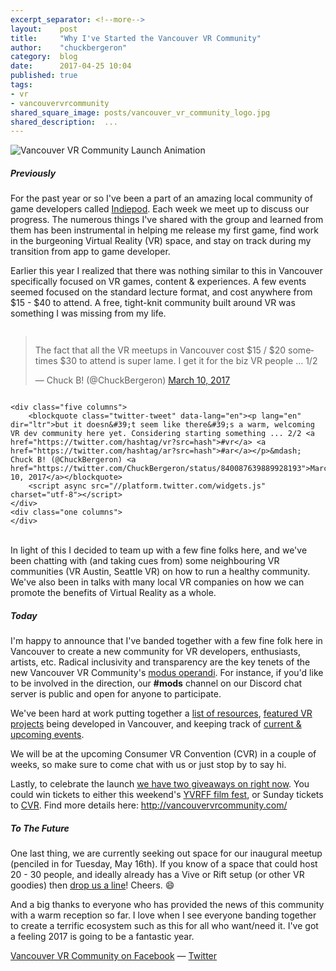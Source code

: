 ```yaml
---
excerpt_separator: <!--more-->
layout:    post
title:     "Why I've Started the Vancouver VR Community"
author:    "chuckbergeron"
category:  blog
date:      2017-04-25 10:04
published: true
tags:
- vr
- vancouvervrcommunity
shared_square_image: posts/vancouver_vr_community_logo.jpg
shared_description:  ...
---
```


<div class="row">
    <div class="twelve columns">
        <!-- <img src="{% asset_path posts/vancouver_vr_community_logo__small.png %}" class="img-responsive" alt="Vancouver VR Community" style="margin: 0 auto;"> -->
        <img src="{% asset_path posts/vancouver_vr_community_logo__animated.gif %}" class="img-responsive" alt="Vancouver VR Community Launch Animation"><!--  style="margin: 0 auto;" -->
    </div>
</div>

<h5>
  Previously
</h5>

For the past year or so I've been a part of an amazing local community of game developers called <a href="http://www.indiepod.org/">Indiepod</a>. Each week we meet up to discuss our progress. The numerous things I've shared with the group and learned from them has been instrumental in helping me release my first game, find work in the burgeoning Virtual Reality (VR) space, and stay on track during my transition from app to game developer.

<!--more-->

Earlier this year I realized that there was nothing similar to this in Vancouver specifically focused on VR games, content &amp; experiences. A few events seemed focused on the standard lecture format, and cost anywhere from $15 - $40 to attend. A free, tight-knit community built around VR was something I was missing from my life.

<div class="row">
    <div class="five columns">
        <blockquote class="twitter-tweet" data-lang="en"><p lang="en" dir="ltr">The fact that all the VR meetups in Vancouver cost $15 / $20 sometimes $30 to attend is super lame. I get it for the biz VR people ... 1/2</p>&mdash; Chuck B! (@ChuckBergeron) <a href="https://twitter.com/ChuckBergeron/status/840087484813914112">March 10, 2017</a></blockquote>
    </div>

    <div class="five columns">
        <blockquote class="twitter-tweet" data-lang="en"><p lang="en" dir="ltr">but it doesn&#39;t seem like there&#39;s a warm, welcoming VR dev community here yet. Considering starting something ... 2/2 <a href="https://twitter.com/hashtag/vr?src=hash">#vr</a> <a href="https://twitter.com/hashtag/ar?src=hash">#ar</a></p>&mdash; Chuck B! (@ChuckBergeron) <a href="https://twitter.com/ChuckBergeron/status/840087639889928193">March 10, 2017</a></blockquote>
        <script async src="//platform.twitter.com/widgets.js" charset="utf-8"></script>
    </div>
    <div class="one columns">
    </div>
</div>

<br>
In light of this I decided to team up with a few fine folks here, and we've been chatting with (and taking cues from) some neighbouring VR communities (VR Austin, Seattle VR) on how to run a healthy community. We've also been in talks with many local VR companies on how we can promote the benefits of Virtual Reality as a whole.

<h5>
  Today
</h5>

I'm happy to announce that I've banded together with a few fine folk here in Vancouver to create a new community for VR developers, enthusiasts, artists, etc. Radical inclusivity and transparency are the key tenets of the new Vancouver VR Community's <a href="http://vancouvervrcommunity.com/about/">modus operandi</a>. For instance, if you'd like to be involved in the direction, our <strong>#mods</strong> channel on our Discord chat server is public and open for anyone to participate.

We've been hard at work putting together a <a href="http://vancouvervrcommunity.com/resources/">list of resources</a>, <a href="http://vancouvervrcommunity.com/featured/">featured VR projects</a> being developed in Vancouver, and keeping track of <a href="http://vancouvervrcommunity.com/calendar/">current &amp; upcoming events</a>.

We will be at the upcoming Consumer VR Convention (CVR) in a couple of weeks, so make sure to come chat with us or just stop by to say hi.

Lastly, to celebrate the launch <a href="http://vancouvervrcommunity.com/">we have two giveaways on right now</a>. You could win tickets to either this weekend's <a href="http://yvrff.com/">YVRFF film fest</a>, or Sunday tickets to <a href="http://www.consumer-vr.com/">CVR</a>. Find more details here: <a href="http://vancouvervrcommunity.com/">http://vancouvervrcommunity.com/</a>

<h5>
  To The Future
</h5>

One last thing, we are currently seeking out space for our inaugural meetup (penciled in for Tuesday, May 16th). If you know of a space that could host 20 - 30 people, and ideally already has a Vive or Rift setup (or other VR goodies) then <a href="mailto:hello@VancouverVRCommunity.com">drop us a line</a>! Cheers. 😄

And a big thanks to everyone who has provided the news of this community with a warm reception so far. I love when I see everyone banding together to create a terrific ecosystem such as this for all who want/need it. I've got a feeling 2017 is going to be a fantastic year.

<a href="https://www.facebook.com/groups/vancouverVRcommunity">Vancouver VR Community on Facebook</a> &mdash; <a href="https://twitter.com/vrvancouver">Twitter</a>
